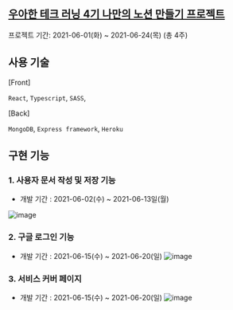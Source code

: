 ## [우아한 테크 러닝 4기 나만의 노션 만들기 프로젝트](https://woowabros.github.io/devrel/2021/04/20/woowa-techcamp_4th.html)
프로젝트 기간: 2021-06-01(화) ~ 2021-06-24(목) (총 4주)


## 사용 기술
[Front]

```React```, ```Typescript```, ```SASS```, 

[Back]

```MongoDB```, ```Express framework```, ```Heroku```



## 구현 기능
### 1. 사용자 문서 작성 및 저장 기능
- 개발 기간 : 2021-06-02(수) ~ 2021-06-13일(월)

![image](https://user-images.githubusercontent.com/42515875/120399629-5df82480-c377-11eb-9a10-d125571a122a.png)


### 2. 구글 로그인 기능
- 개발 기간 : 2021-06-15(수) ~ 2021-06-20(일)
![image](https://user-images.githubusercontent.com/42515875/120399709-82540100-c377-11eb-8d61-b7e9a4be097d.png)


### 3. 서비스 커버 페이지
- 개발 기간 : 2021-06-15(수) ~ 2021-06-20(일)
![image](https://user-images.githubusercontent.com/42515875/120399438-fcd05100-c376-11eb-8365-848c73570a84.png)


